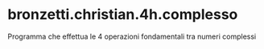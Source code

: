 # bronzetti.christian.4h.complesso
Programma che effettua le 4 operazioni fondamentali tra numeri complessi
